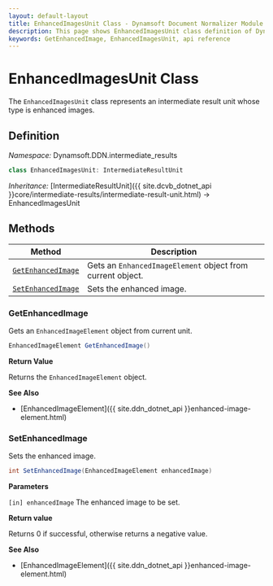 ```yaml
---
layout: default-layout
title: EnhancedImagesUnit Class - Dynamsoft Document Normalizer Module .NET Edition API Reference
description: This page shows EnhancedImagesUnit class definition of Dynamsoft Document Normalizer SDK .NET Edition.
keywords: GetEnhancedImage, EnhancedImagesUnit, api reference
---
```


# EnhancedImagesUnit Class

The `EnhancedImagesUnit` class represents an intermediate result unit whose type is enhanced images.

## Definition

*Namespace:* Dynamsoft.DDN.intermediate_results


```csharp
class EnhancedImagesUnit: IntermediateResultUnit
```

*Inheritance:* [IntermediateResultUnit]({{ site.dcvb_dotnet_api }}core/intermediate-results/intermediate-result-unit.html) -> EnhancedImagesUnit

## Methods

| Method | Description |
|--------|-------------|
| [`GetEnhancedImage`](#getenhancedimage) | Gets an `EnhancedImageElement` object from current object. |
| [`SetEnhancedImage`](#setenhancedimage) | Sets the enhanced image. |

### GetEnhancedImage

Gets an `EnhancedImageElement` object from current unit.

```csharp
EnhancedImageElement GetEnhancedImage()
```

**Return Value**

Returns the `EnhancedImageElement` object.

**See Also**

* [EnhancedImageElement]({{ site.ddn_dotnet_api }}enhanced-image-element.html)

### SetEnhancedImage

Sets the enhanced image.

```csharp
int SetEnhancedImage(EnhancedImageElement enhancedImage)  
```

**Parameters**

`[in] enhancedImage` The enhanced image to be set.

**Return value**

Returns 0 if successful, otherwise returns a negative value.

**See Also**

* [EnhancedImageElement]({{ site.ddn_dotnet_api }}enhanced-image-element.html)
